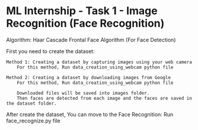 # ML Internship - Task 1 - Image Recognition (Face Recognition)

Algorithm: Haar Cascade Frontal Face Algorithm (For Face Detection)

First you need to create the dataset:

    Method 1: Creating a dataset by capturing images using your web camera 
        For this method, Run data_creation_using_webcam python file

    Method 2: Creating a dataset by downloading images from Google
        For this method, Run data_creation_using_webcam python file

        Downloaded files will be saved into images folder.
        Then faces are detected from each image and the faces are saved in the dataset folder.

After create the dataset, You can move to the Face Recognition:
    Run face_recognize.py file



